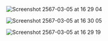 ![Screenshot 2567-03-05 at 16 29 04](https://github.com/Assariii/True-Fan/assets/143721599/52521646-f0cf-4367-bfc6-8bcd4be8e6e5)

![Screenshot 2567-03-05 at 16 30 05](https://github.com/Assariii/True-Fan/assets/143721599/a41e7ad6-ce2a-4661-96e8-211164e5f946)


![Screenshot 2567-03-05 at 16 29 19](https://github.com/Assariii/True-Fan/assets/143721599/223a19cd-494b-4c9f-a7b8-3a451725d6f6)

